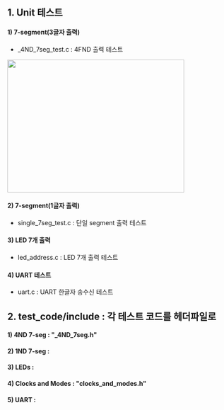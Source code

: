 ## 1. Unit 테스트
#### 1) 7-segment(3글자 출력)
- _4ND_7seg_test.c : 4FND 출력 테스트
<img src="https://user-images.githubusercontent.com/60434800/154794185-8f5fc3ca-4b00-4517-acb9-4a86066f878c.png" width="400" height="300">


#### 2) 7-segment(1글자 출력)
- single_7seg_test.c : 단일 segment 출력 테스트

#### 3) LED 7개 출력
- led_address.c : LED 7개 출력 테스트

#### 4) UART 테스트
- uart.c : UART 한글자 송수신 테스트

## 2. test_code/include : 각 테스트 코드를 헤더파일로 
#### 1) 4ND 7-seg : "_4ND_7seg.h"

#### 2) 1ND 7-seg :

#### 3) LEDs : 

#### 4) Clocks and Modes : "clocks_and_modes.h"

#### 5) UART :
